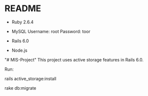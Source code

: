 # README



* Ruby 2.6.4

* MySQL Username: root Password: toor

* Rails 6.0 

* Node.js

"# MIS-Project" 
This project uses active storage features in Rails 6.0.

Run:

rails active_storage:install

rake db:migrate 
